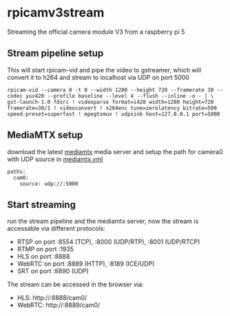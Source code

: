 # rpicamv3stream

Streaming the official camera module V3 from a raspberry pi 5

## Stream pipeline setup

This will start rpicam-vid and pipe the video to gstreamer, which will convert it to h264 and stream to localhost via UDP on port 5000

```
rpicam-vid --camera 0 -t 0 --width 1280 --height 720 --framerate 30 --codec yuv420 --profile baseline --level 4 --flush --inline -o - | \
gst-launch-1.0 fdsrc ! videoparse format=i420 width=1280 height=720 framerate=30/1 ! videoconvert ! x264enc tune=zerolatency bitrate=500 speed-preset=superfast ! mpegtsmux ! udpsink host=127.0.0.1 port=5000
```

## MediaMTX setup

download the latest [mediamtx](https://github.com/bluenviron/mediamtx/) media server and setup the path for camera0 with UDP source in [mediamtx.yml]()

```
paths:
  cam0:
    source: udp://:5000
```

## Start streaming

run the stream pipeline and the mediamtx server, now the stream is accessable via different protocols:

- RTSP on port :8554 (TCP), :8000 (UDP/RTP), :8001 (UDP/RTCP)
- RTMP on port :1935
- HLS on port :8888
- WebRTC on port :8889 (HTTP), :8189 (ICE/UDP)
- SRT on port :8890 (UDP)

The stream can be accessed in the browser via:
- HLS: http://<rpi-ip>:8888/cam0/
- WebRTC: http://<rpi-ip>:8889/cam0/
